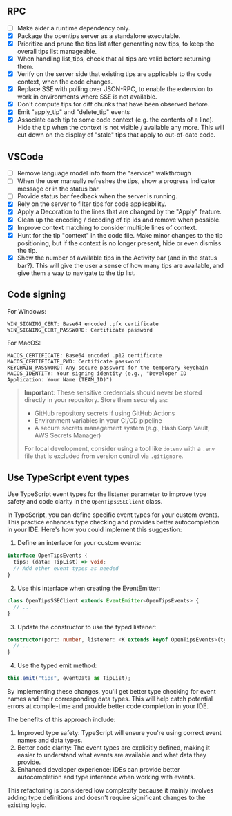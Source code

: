 ## RPC

- [ ] Make aider a runtime dependency only.
- [x] Package the opentips server as a standalone executable.
- [x] Prioritize and prune the tips list after generating new tips, to keep the overall tips list manageable.
- [x] When handling list_tips, check that all tips are valid before returning them.
- [x] Verify on the server side that existing tips are applicable to the code context, when the code changes.
- [x] Replace SSE with polling over JSON-RPC, to enable the extension to work in environments where SSE is not available.
- [x] Don't compute tips for diff chunks that have been observed before.
- [x] Emit "apply_tip" and "delete_tip" events
- [x] Associate each tip to some code context (e.g. the contents of a line). Hide the tip when the context is not visible / available
      any more. This will cut down on the display of "stale" tips that apply to out-of-date code.

## VSCode

- [ ] Remove language model info from the "service" walkthrough
- [ ] When the user manually refreshes the tips, show a progress indicator message or in the status bar.
- [ ] Provide status bar feedback when the server is running.
- [x] Rely on the server to filter tips for code applicability.
- [x] Apply a Decoration to the lines that are changed by the "Apply" feature.
- [x] Clean up the encoding / decoding of tip ids and remove when possible.
- [x] Improve context matching to consider multiple lines of context.
- [x] Hunt for the tip "context" in the code file. Make minor changes to the tip positioning, but if the context is no longer
      present, hide or even dismiss the tip.
- [x] Show the number of available tips in the Activity bar (and in the status bar?). This will give the user a sense of how many
      tips are available, and give them a way to navigate to the tip list.

## Code signing

For Windows:

```
WIN_SIGNING_CERT: Base64 encoded .pfx certificate
WIN_SIGNING_CERT_PASSWORD: Certificate password
```

For MacOS:

```
MACOS_CERTIFICATE: Base64 encoded .p12 certificate
MACOS_CERTIFICATE_PWD: Certificate password
KEYCHAIN_PASSWORD: Any secure password for the temporary keychain
MACOS_IDENTITY: Your signing identity (e.g., "Developer ID Application: Your Name (TEAM_ID)")
```

> **Important**: These sensitive credentials should never be stored directly in your repository. Store them securely as:
>
> - GitHub repository secrets if using GitHub Actions
> - Environment variables in your CI/CD pipeline
> - A secure secrets management system (e.g., HashiCorp Vault, AWS Secrets Manager)
>
> For local development, consider using a tool like `dotenv` with a `.env` file that is excluded from version control via `.gitignore`.

## Use TypeScript event types

Use TypeScript event types for the listener parameter to improve type safety and code clarity in the `OpenTipsSSEClient` class.

In TypeScript, you can define specific event types for your custom events. This practice enhances type checking and provides better autocompletion in your IDE. Here's how you could implement this suggestion:

1. Define an interface for your custom events:

```typescript
interface OpenTipsEvents {
  tips: (data: TipList) => void;
  // Add other event types as needed
}
```

2. Use this interface when creating the EventEmitter:

```typescript
class OpenTipsSSEClient extends EventEmitter<OpenTipsEvents> {
  // ...
}
```

3. Update the constructor to use the typed listener:

```typescript
constructor(port: number, listener: <K extends keyof OpenTipsEvents>(type: K, data: Parameters<OpenTipsEvents[K]>[0]) => void) {
  // ...
}
```

4. Use the typed emit method:

```typescript
this.emit("tips", eventData as TipList);
```

By implementing these changes, you'll get better type checking for event names and their corresponding data types. This will help catch potential errors at compile-time and provide better code completion in your IDE.

The benefits of this approach include:

1. Improved type safety: TypeScript will ensure you're using correct event names and data types.
2. Better code clarity: The event types are explicitly defined, making it easier to understand what events are available and what data they provide.
3. Enhanced developer experience: IDEs can provide better autocompletion and type inference when working with events.

This refactoring is considered low complexity because it mainly involves adding type definitions and doesn't require significant changes to the existing logic.
